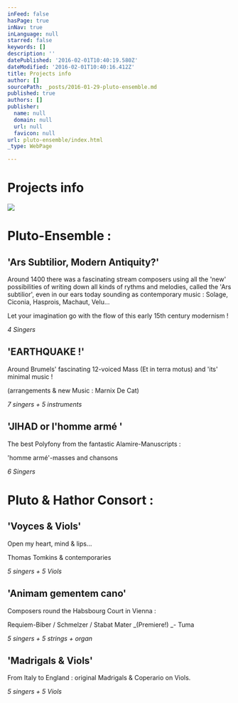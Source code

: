 ```yaml
---
inFeed: false
hasPage: true
inNav: true
inLanguage: null
starred: false
keywords: []
description: ''
datePublished: '2016-02-01T10:40:19.580Z'
dateModified: '2016-02-01T10:40:16.412Z'
title: Projects info
author: []
sourcePath: _posts/2016-01-29-pluto-ensemble.md
published: true
authors: []
publisher:
  name: null
  domain: null
  url: null
  favicon: null
url: pluto-ensemble/index.html
_type: WebPage

---
```

# Projects info
![](https://the-grid-user-content.s3-us-west-2.amazonaws.com/74aa79d1-1c37-4d2e-a2bc-8581f8285d3a.jpg)

# Pluto-Ensemble :

## 'Ars Subtilior, Modern Antiquity?'

Around 1400 there was a fascinating stream composers using all the 'new' possibilities of writing down all kinds of rythms and melodies, called the 'Ars subtilior', even in our ears today sounding as contemporary music : Solage, Ciconia, Hasprois, Machaut, Velu...

Let your imagination go with the flow of this early 15th century modernism !

_4 Singers_

## 'EARTHQUAKE !'

Around Brumels' fascinating 12-voiced Mass (Et in terra motus) and 'its' minimal music !

(arrangements & new Music : Marnix De Cat)

_7 singers + 5 instruments_

## 'JIHAD or l'homme armé '

The best Polyfony from the fantastic Alamire-Manuscripts :

'homme armé'-masses and chansons

_6 Singers_

# Pluto  &  Hathor Consort :

## 'Voyces & Viols'

Open my heart, mind & lips...

Thomas Tomkins & contemporaries

_5 singers + 5 Viols_

## 'Animam gementem cano'

Composers round the Habsbourg Court in Vienna :

Requiem-Biber / Schmelzer / Stabat Mater _(Premiere!) _- Tuma

_5 singers + 5 strings + organ_

## 'Madrigals & Viols'

From Italy to England : original Madrigals & Coperario on Viols.

_5 singers + 5 Viols_